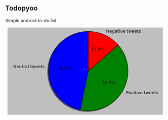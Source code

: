 ## Todopyoo
Simple android to-do list.

<p align="center">
  <img src="https://github.com/filipyoo/twitter_topic_sentiment_analysis/blob/master/pie_sentiment_graph.png" alt="pie graph sentiment analysis"/>
</p>
